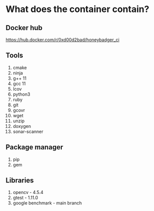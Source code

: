 # What does the container contain?

## Docker hub

https://hub.docker.com/r/0xd00d2bad/honeybadger_ci

## Tools

1. cmake
2. ninja
3. g++ 11
4. gcc 11
5. lcov
6. python3
7. ruby
8. git
9. gcovr
10. wget
11. unzip
12. doxygen
13. sonar-scanner

## Package manager

1. pip
2. gem

## Libraries

1. opencv - 4.5.4
2. gtest - 1.11.0
3. google benchmark - main branch